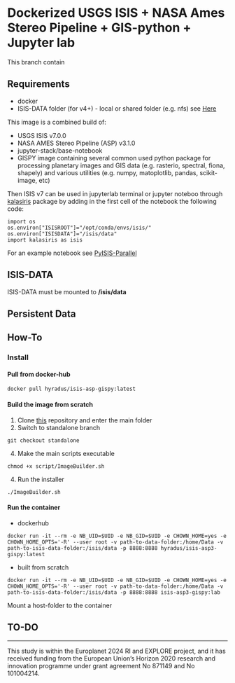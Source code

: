 # Dockerized USGS ISIS + NASA Ames Stereo Pipeline + GIS-python + Jupyter lab

This branch contain 

## Requirements

* docker
* ISIS-DATA folder (for v4+) - local or shared folder (e.g. nfs) see [Here](https://github.com/USGS-Astrogeology/ISIS3)

This image is a combined build of:

* USGS ISIS v7.0.0
* NASA AMES Stereo Pipeline (ASP) v3.1.0
* jupyter-stack/base-notebook  
* GISPY image containing several common used python package for processing planetary images and GIS data (e.g. rasterio, spectral, fiona, shapely) and various utilities (e.g. numpy, matoplotlib, pandas, scikit-image, etc)

Then ISIS v7 can be used in jupyterlab terminal or jupyter noteboo through [kalasiris](https://github.com/rbeyer/kalasiris) package by adding in the first cell of the notebook the following code:
```
import os
os.environ["ISISROOT"]="/opt/conda/envs/isis/"
os.environ["ISISDATA"]="/isis/data"
import kalasiris as isis
```
For an example notebook see [PyISIS-Parallel](https://github.com/Hyradus/PyISIS-Parallel/tree/main/PyISIS-Parallel)

## ISIS-DATA

ISIS-DATA must be mounted to **/isis/data** 

## Persistent Data

## How-To

### Install 

#### Pull from docker-hub 
```
docker pull hyradus/isis-asp-gispy:latest
```
#### Build the image from scratch

1) Clone [this](https://github.com/europlanet-gmap/docker-isis3.git) repository and enter the main folder
2) Switch to standalone branch
```
git checkout standalone
```
4) Make the main scripts executable
```
chmod +x script/ImageBuilder.sh
```
4) Run the installer
```
./ImageBuilder.sh
```

#### Run the container
* dockerhub 
```
docker run -it --rm -e NB_UID=$UID -e NB_GID=$UID -e CHOWN_HOME=yes -e CHOWN_HOME_OPTS='-R' --user root -v path-to-data-folder:/home/Data -v path-to-isis-data-folder:/isis/data -p 8888:8888 hyradus/isis-asp3-gispy:latest

```

* built from scratch 
```
docker run -it --rm -e NB_UID=$UID -e NB_GID=$UID -e CHOWN_HOME=yes -e CHOWN_HOME_OPTS='-R' --user root -v path-to-data-folder:/home/Data -v path-to-isis-data-folder:/isis/data -p 8888:8888 isis-asp3-gispy:lab
```
Mount a host-folder to the container

## TO-DO
_____________________
This study is within the Europlanet 2024 RI and EXPLORE project, and it has received funding from the European Union’s Horizon 2020 research and innovation programme under grant agreement No 871149 and No 101004214.
